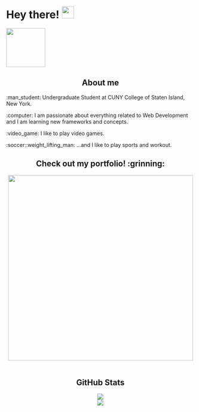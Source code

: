 # Hey there! <img src="https://raw.githubusercontent.com/MartinHeinz/MartinHeinz/master/wave.gif" width="32px"/>
<a href="https://www.linkedin.com/in/bolaghaly/" target="_blank"> <img src="https://img.shields.io/badge/-BolaGhaly-blue?style=flat-square&logo=Linkedin&logoColor=white&link=https://www.linkedin.com/in/bolaghaly63/" width="104px"/> </a>
  
<div>
<h2 align="center">About me</h2>
  <p>:man_student: Undergraduate Student at CUNY College of Staten Island, New York.</p>
  <p>:computer: I am passionate about everything related to Web Development and I am learning new frameworks and concepts.</p>
  <p>:video_game: I like to play video games.</p>
  <p>:soccer::weight_lifting_man: ...and I like to play sports and workout.</p>
</div>

<div align="center">
      <h2>Check out my portfolio! :grinning:</h2>
    <a href="https://bolaghaly.netlify.app/"> <img src="https://user-images.githubusercontent.com/59656591/156482053-fc8be59a-981c-4df9-a43a-d8eaa057cc8e.gif"  width="495px" /></a>
</div>
<br/>
<div align="center">
  <h2>GitHub Stats</h2>
  <img align="center" src="https://github-readme-stats.vercel.app/api?username=BolaGhaly&show_icons=true&theme=github_dark&hide_border=true" />
  <br/>
  <img align="center" src="https://github-readme-stats.vercel.app/api/top-langs/?username=BolaGhaly&layout=compact&theme=github_dark&hide_border=true&card_width=445&langs_count=10" />
</div>
